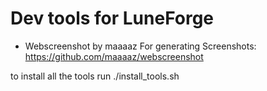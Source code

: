 # Dev tools for LuneForge


+ Webscreenshot by maaaaz For generating Screenshots: https://github.com/maaaaz/webscreenshot



to install all the tools run ./install_tools.sh
